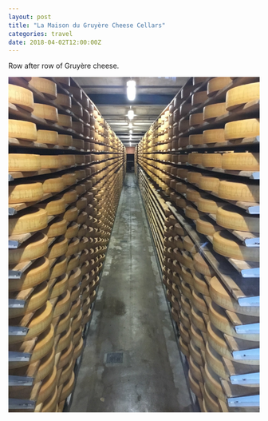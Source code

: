 ```yaml
---
layout: post
title: "La Maison du Gruyère Cheese Cellars"
categories: travel
date: 2018-04-02T12:00:00Z
---
```


Row after row of Gruyère cheese.

![Gruyère Cheese Cellars](/assets/gruyere-cheese.jpg)
